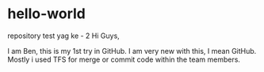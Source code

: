 # hello-world
repository test yag ke - 2
Hi Guys,

I am Ben, this is my 1st try in GitHub. I am very new with this, I mean GitHub. Mostly i used TFS for merge or commit code within the team members. 

